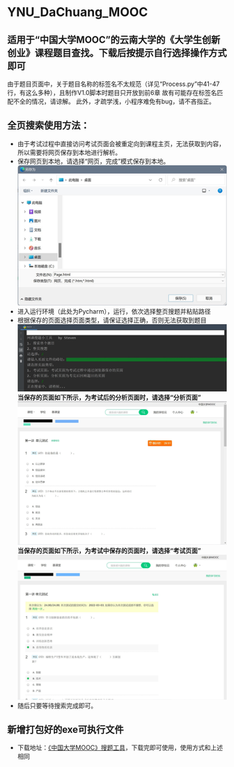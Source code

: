 # YNU_DaChuang_MOOC
## 适用于“中国大学MOOC”的云南大学的《大学生创新创业》课程题目查找。下载后按提示自行选择操作方式即可
由于题目页面中，关于题目名称的标签名不太规范（详见“Process.py”中41-47行，有这么多种），且制作V1.0脚本时题目只开放到前6章
故有可能存在标签名匹配不全的情况，请谅解。
此外，才疏学浅，小程序难免有bug，请不吝指正。
## 全页搜索使用方法：
* 由于考试过程中直接访问考试页面会被重定向到课程主页，无法获取到内容，所以需要将网页保存到本地进行解析。
* 保存网页到本地，请选择“网页，完成”模式保存到本地。
![image](resources/IMG/readme/1-save.jpg)
* 进入运行环境（此处为Pycharm），运行，依次选择整页搜题并粘贴路径
* 根据保存的页面选择页面类型，请保证选择正确，否则无法获取到题目
![image](resources/IMG/readme/2-cmd.jpg)
**当保存的页面如下所示，为考试后的分析页面时，请选择“分析页面”![image](resources/IMG/readme/3-disp_exam.jpg)**
**当保存的页面如下所示，为考试中保存的页面时，请选择“考试页面”![image](resources/IMG/readme/4-disp_analysis.jpg)**
* 随后只要等待搜索完成即可。
## 新增打包好的exe可执行文件
* 下载地址：[《中国大学MOOC》搜题工具](dist/《中国大学MOOC》搜题工具.exe)，下载完即可使用，使用方式和上述相同
